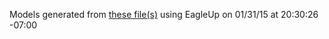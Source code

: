 Models generated from [these file(s)](https://raw.github.com/sparkfun/32U4_Breakout_Board/2d30def6367bd2aad242da380eccd1c31de4cc68/Hardware/32U4_Breakout.brd) using EagleUp on 01/31/15 at 20:30:26 -07:00

